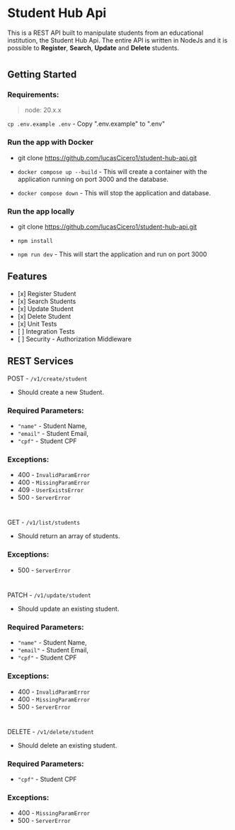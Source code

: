 # Student Hub Api

This is a REST API built to manipulate students from an educational institution, the Student Hub Api. The entire API is written in NodeJs and it is possible to **Register**, **Search**, **Update** and **Delete** students.

#

## Getting Started

### Requirements:
>node: 20.x.x

`cp .env.example .env` - Copy ".env.example" to ".env"

### Run the app with Docker

- git clone https://github.com/lucasCicero1/student-hub-api.git

- `docker compose up --build` - This will create a container with the application running on port 3000 and the database.

- `docker compose down` - This will stop the application and database.

### Run the app locally

- git clone https://github.com/lucasCicero1/student-hub-api.git

- `npm install`

- `npm run dev` - This will start the application and run on port 3000

## Features

- \[x] Register Student
- \[x] Search Students
- \[x] Update Student
- \[x] Delete Student
- \[x] Unit Tests
- \[ ] Integration Tests
- \[ ] Security - Authorization Middleware

## REST Services

POST - `/v1/create/student`

- Should create a new Student.

### Required Parameters:

- `"name"` - Student Name,
- `"email"` - Student Email, 
- `"cpf"` - Student CPF

### Exceptions:

- 400 - `InvalidParamError`
- 400 - `MissingParamError`
- 409 - `UserExistsError`
- 500 - `ServerError`

#

GET - `/v1/list/students`

- Should return an array of students.

### Exceptions:

- 500 - `ServerError`

#

PATCH - `/v1/update/student`

- Should update an existing student.

### Required Parameters:

- `"name"` - Student Name,
- `"email"` - Student Email, 
- `"cpf"` - Student CPF

### Exceptions:

- 400 - `InvalidParamError`
- 400 - `MissingParamError`
- 500 - `ServerError`

#

DELETE - `/v1/delete/student`

- Should delete an existing student.

### Required Parameters:

- `"cpf"` - Student CPF

### Exceptions:

- 400 - `MissingParamError`
- 500 - `ServerError`
